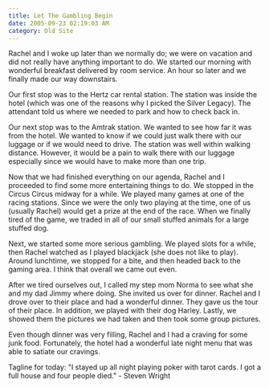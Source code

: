 ```yaml
---
title: Let The Gambling Begin
date: 2005-09-23 02:19:03 AM
category: Old Site
---
```


Rachel and I woke up later than we normally do; we were on vacation and did not really have anything important to do. We started our morning with wonderful breakfast delivered by room service. An hour so later and we finally made our way downstairs.

Our first stop was to the Hertz car rental station. The station was inside the hotel (which was one of the reasons why I picked the Silver Legacy). The attendant told us where we needed to park and how to check back in.

Our next stop was to the Amtrak station. We wanted to see how far it was from the hotel. We wanted to know if we could just walk there with our luggage or if we would need to drive. The station was well within walking distance. However, it would be a pain to walk there with our luggage especially since we would have to make more than one trip.

Now that we had finished everything on our agenda, Rachel and I proceeded to find some more entertaining things to do. We stopped in the Circus Circus midway for a while. We played many games at one of the racing stations. Since we were the only two playing at the time, one of us (usually Rachel) would get a prize at the end of the race. When we finally tired of the game, we traded in all of our small stuffed animals for a large stuffed dog.

Next, we started some more serious gambling. We played slots for a while, then Rachel watched as I played blackjack (she does not like to play). Around lunchtime, we stopped for a bite, and then headed back to the gaming area. I think that overall we came out even.

After we tired ourselves out, I called my step mom Norma to see what she and my dad Jimmy where doing. She invited us over for dinner. Rachel and I drove over to their place and had a wonderful dinner. They gave us the tour of their place. In addition, we played with their dog Harley. Lastly, we showed them the pictures we had taken and then took some group pictures.

Even though dinner was very filling, Rachel and I had a craving for some junk food. Fortunately, the hotel had a wonderful late night menu that was able to satiate our cravings.

Tagline for today: "I stayed up all night playing poker with tarot cards. I got a full house and four people died." - Steven Wright
